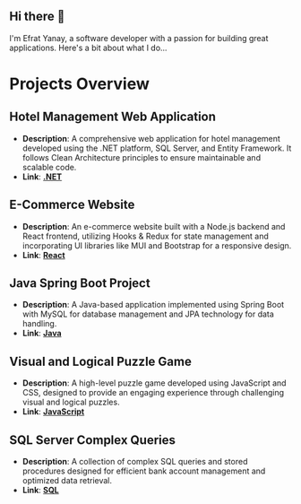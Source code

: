 ## Hi there 👋

I'm Efrat Yanay, a software developer with a passion for building great applications. Here's a bit about what I do...

# Projects Overview

## Hotel Management Web Application
- **Description**: A comprehensive web application for hotel management developed using the .NET platform, SQL Server, and Entity Framework. It follows Clean Architecture principles to ensure maintainable and scalable code.
- **Link**: [**.NET**](https://github.com/Efrat9314/HotelProject.git)

## E-Commerce Website
- **Description**: An e-commerce website built with a Node.js backend and React frontend, utilizing Hooks & Redux for state management and incorporating UI libraries like MUI and Bootstrap for a responsive design.
- **Link**: [**React**](https://github.com/Efrat9314/React-finalProject.git)

## Java Spring Boot Project
- **Description**: A Java-based application implemented using Spring Boot with MySQL for database management and JPA technology for data handling.
- **Link**: [**Java**](https://github.com/Efrat9314/java-final-project.git)

## Visual and Logical Puzzle Game
- **Description**: A high-level puzzle game developed using JavaScript and CSS, designed to provide an engaging experience through challenging visual and logical puzzles.
- **Link**: [**JavaScript**](https://github.com/Efrat9314/thinking-game-js-project.git)

## SQL Server Complex Queries
- **Description**: A collection of complex SQL queries and stored procedures designed for efficient bank account management and optimized data retrieval.
- **Link**: [**SQL**](https://github.com/Efrat9314/sql-project-bank.git)
<!-- ו---><!-- ו---><!-- ו---><!-- ו---><!-- ו---><!-- ו--->
<!--
**Efrat9314/efrat9314** is a ✨ _special_ ✨ repository because its `README.md` (this file) appears on your GitHub profile.

- [**.Net**](https://github.com/Efrat9314/HotelProject.git)
- [**JavaScript**](https://github.com/Efrat9314/thinking-game-js-project.git)
- [**Python**](https://github.com/Efrat9314/python-game.git) 
- [**Java**](https://github.com/Efrat9314/java-final-project.git) 
- [**React**](https://github.com/Efrat9314/React-finalProject.git) 
- [**Angular**](https://github.com/Efrat9314/angular-app.git)
- [**CSS**](https://github.com/Efrat9314/css-project.git)
- [**SQL**](https://github.com/Efrat9314/sql-project-bank.git)

Here are some ideas to get you started:

- 🔭 I’m currently working on ...
- 🌱 I’m currently learning ...
- 👯 I’m looking to collaborate on ...
- 🤔 I’m looking for help with ...
- 💬 Ask me about ...
- 📫 How to reach me: ...
- 😄 Pronouns: ...
- ⚡ Fun fact: ...
-->
